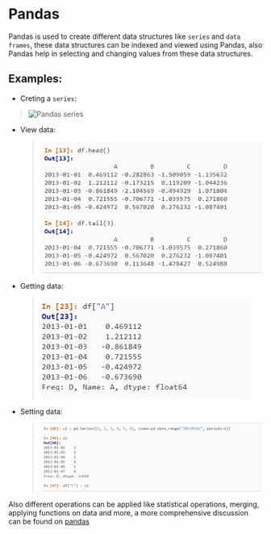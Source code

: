 # Pandas
Pandas is used to create different data structures like `series` and `data frames`, these data structures can be indexed and viewed using Pandas, also Pandas help in selecting and changing values from these data structures.

## Examples:
- Creting a `series`:
>  ![Pandas series](https://www.w3resource.com/w3r_images/pandas-series-add-image-1.svg)

- View data:

    > ![view](assets-read12-401/View-pandas.png)

- Getting data:

    > ![Getting](assets-read12-401/getting-data.png)

- Setting data:

    > ![setting](assets-read12-401/setting-data.png)

Also different operations can be applied like statistical operations, merging, applying functions on data and more, a more comprehensive discussion can be found on [pandas](https://pandas.pydata.org/pandas-docs/stable/user_guide/10min.html)